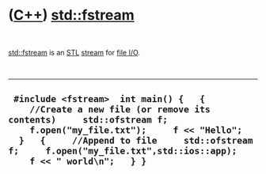 



 

 

 

 

 

([C++](Cpp.htm)) [std::fstream](CppFstream.htm)
===============================================

 

[std::fstream](CppFstream.htm) is an [STL](CppStl.htm)
[stream](CppStream.htm) for [file I/O](CppFileIo.htm).

 

  ----------------------------------------------------------------------------------------------------------------------------------------------------------------------------------------------------------------------------------------------------------------------------------
  ` #include <fstream>  int main() {   {     //Create a new file (or remove its contents)     std::ofstream f;     f.open("my_file.txt");     f << "Hello";   }   {     //Append to file     std::ofstream f;     f.open("my_file.txt",std::ios::app);     f << " world\n";   } }`
  ----------------------------------------------------------------------------------------------------------------------------------------------------------------------------------------------------------------------------------------------------------------------------------

 

 

 

 

 





 



